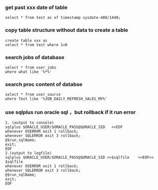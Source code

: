 ### get past xxx date of table 
```
select * from test as of timestamp sysdate-400/1440; 
```

### copy table structure without data to create a table
```
create table xxx as
select * from test where 1=0
```

### search  jobs of database 
```
select * from user_jobs
where what like '%*%'
```

### search proc content of databse 
```  
select * from user_source
where Text like '%JOB_DAILY_REFRESH_SALES_MV%'

```
### use sqlplus run oracle sql ，but rollback if it run error 
```
1. (output to console)
sqlplus $ORACLE_USER/$ORACLE_PASS@$ORACLE_SID 	<<EOF
whenever OSERROR exit 1 rollback;
whenever SQLERROR exit 3 rollback;
@$run_sqlName;
exit;
EOF
2.(output to logfile)
sqlplus $ORACLE_USER/$ORACLE_PASS@$ORACLE_SID >>$sqlfile	<<EOF>> $sqlfile
whenever OSERROR exit 1 rollback;
whenever SQLERROR exit 3 rollback;
@$run_sqlName;
exit;
EOF
```



